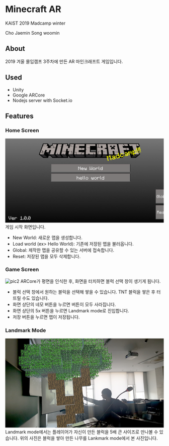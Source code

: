 # Minecraft AR

KAIST 2019 Madcamp winter

Cho Jaemin
Song woomin

## About

2019 겨울 몰입캠프 3주차에 만든 AR 마인크래프트 게임입니다.

## Used
* Unity
* Google ARCore
* Nodejs server with Socket.io

## Features
### Home Screen
![pic1](./docs/main.png)
게임 시작 화면입니다.
* New World: 새로운 맵을 생성합니다.
* Load world (ex> Hello World): 기존에 저장된 맵을 불러옵니다.
* Global: 제작한 맵을 공유할 수 있는 서버에 접속합니다.
* Reset: 저장된 맵을 모두 삭제합니다.


### Game Screen
![pic2](./docs/build.png)
ARCore가 평면을 인식한 후, 화면을 터치하면 블럭 선택 창이 생기게 됨니다.

* 블럭 선택 창에서 원하는 블럭을 선택해 쌓을 수 있습니다. TNT 블럭을 쌓은 후 터뜨릴 수도 있습니다.
* 화면 상단의 네모 버튼을 누르면 버튼이 모두 사라집니다.
* 화면 상단의 5x 버튼을 누르면 Landmark mode로 진입합니다.
* 저장 버튼을 누르면 맵이 저장됩니다.


### Landmark Mode
![pic2](./docs/demo.jpg)
Landmark mode에서는 플레이어가 자신이 만든 블럭을 5배 큰 사이즈로 만나볼 수 있습니다. 위의 사진은 블럭을 쌓아 만든 나무를 Lankmark mode에서 본 사진입니다.

